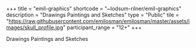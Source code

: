 +++
title = "emil-graphics"
shortcode = "~lodsum-rilner/emil-graphics"
description = "Drawings Paintings and Sketches"
type = "Public"
tile = "https://raw.githubusercontent.com/emilosman/emilosman/master/assets/images/skull_profile.jpg"
participant_range = "12+"
+++

Drawings Paintings and Sketches
